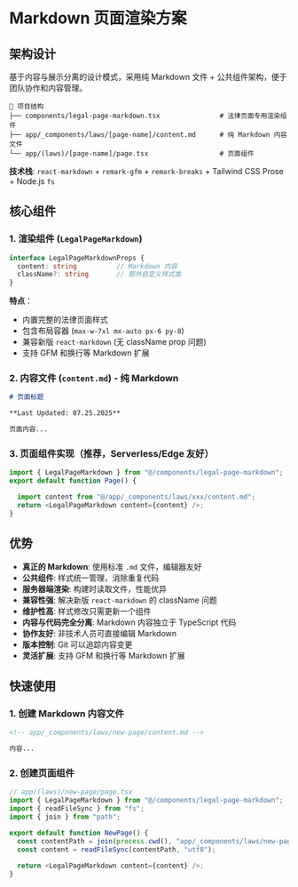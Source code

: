 # Markdown 页面渲染方案

## 架构设计

基于内容与展示分离的设计模式，采用纯 Markdown 文件 + 公共组件架构，便于团队协作和内容管理。

```text
📁 项目结构
├── components/legal-page-markdown.tsx               # 法律页面专用渲染组件
├── app/_components/laws/[page-name]/content.md      # 纯 Markdown 内容文件
└── app/(laws)/[page-name]/page.tsx                  # 页面组件
```

**技术栈**: `react-markdown` + `remark-gfm` + `remark-breaks` + Tailwind CSS Prose + Node.js `fs`

## 核心组件

### 1. 渲染组件 (`LegalPageMarkdown`)

```typescript
interface LegalPageMarkdownProps {
  content: string          // Markdown 内容
  className?: string       // 额外自定义样式类
}
```

**特点**：

- 内置完整的法律页面样式
- 包含布局容器 (`max-w-7xl mx-auto px-6 py-8`)
- 兼容新版 `react-markdown` (无 className prop 问题)
- 支持 GFM 和换行等 Markdown 扩展

### 2. 内容文件 (`content.md`) - 纯 Markdown

```markdown
# 页面标题

**Last Updated: 07.25.2025**

页面内容...
```

### 3. 页面组件实现（推荐，Serverless/Edge 友好）

```typescript
import { LegalPageMarkdown } from "@/components/legal-page-markdown";
export default function Page() {

  import content from "@/app/_components/laws/xxx/content.md";
  return <LegalPageMarkdown content={content} />;
}
```

## 优势

- **真正的 Markdown**: 使用标准 `.md` 文件，编辑器友好
- **公共组件**: 样式统一管理，消除重复代码
- **服务器端渲染**: 构建时读取文件，性能优异
- **兼容性强**: 解决新版 `react-markdown` 的 className 问题
- **维护性高**: 样式修改只需更新一个组件
- **内容与代码完全分离**: Markdown 内容独立于 TypeScript 代码
- **协作友好**: 非技术人员可直接编辑 Markdown
- **版本控制**: Git 可以追踪内容变更
- **灵活扩展**: 支持 GFM 和换行等 Markdown 扩展

## 快速使用

### 1. 创建 Markdown 内容文件

```markdown
<!-- app/_components/laws/new-page/content.md -->

内容...
```

### 2. 创建页面组件

```typescript
// app/(laws)/new-page/page.tsx
import { LegalPageMarkdown } from "@/components/legal-page-markdown";
import { readFileSync } from "fs";
import { join } from "path";

export default function NewPage() {
  const contentPath = join(process.cwd(), "app/_components/laws/new-page/content.md");
  const content = readFileSync(contentPath, "utf8");
  
  return <LegalPageMarkdown content={content} />;
}
```
